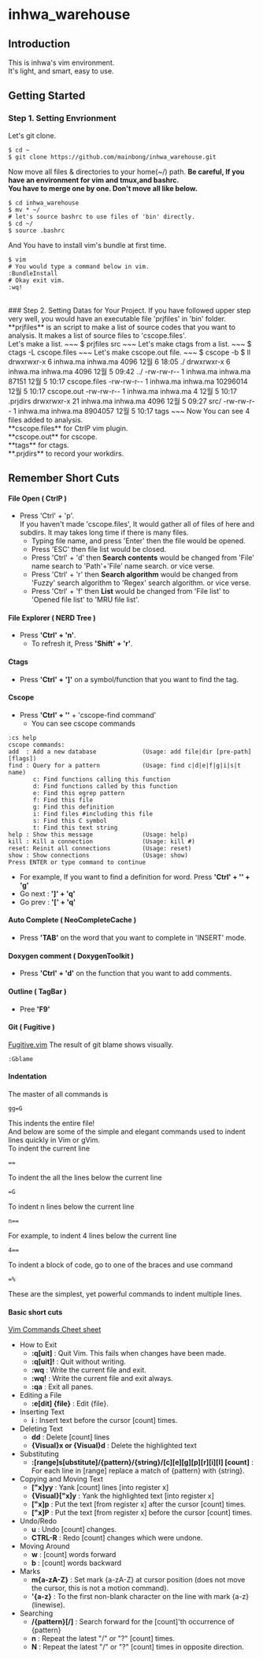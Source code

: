 # inhwa_warehouse

## Introduction

This is inhwa's vim environment.<br/>
It's light, and smart, easy to use. <br/>

## Getting Started
### Step 1. Setting Envrionment
Let's git clone.
~~~
$ cd ~
$ git clone https://github.com/mainbong/inhwa_warehouse.git
~~~
Now move all files & directories to your home(~/) path.
**Be careful, If you have an environment for vim and tmux,and bashrc.**<br/>
**You have to merge one by one. Don't move all like below.**
~~~
$ cd inhwa_warehouse
$ mv * ~/
# let's source bashrc to use files of 'bin' directly.
$ cd ~/
$ source .bashrc
~~~
And You have to install vim's bundle at first time.
~~~
$ vim
# You would type a command below in vim.
:BundleInstall
# Okay exit vim.
:wq!
~~~
<br/>
### Step 2. Setting Datas for Your Project.
If you have followed upper step very well, you would have an executable file 'prjfiles' in 'bin' folder.<br/>
**prjfiles** is an script to make a list of source codes that you want to analysis. It makes a list of source files to 'cscope.files'.<br/>
Let's make a list.
~~~
$ prjfiles src
~~~
Let's make ctags from a list.
~~~
$ ctags -L cscope.files
~~~
Let's make cscope.out file.
~~~
$ cscope -b
$ ll
drwxrwxr-x  6 inhwa.ma inhwa.ma     4096 12월  6 18:05 ./
drwxrwxr-x  6 inhwa.ma inhwa.ma     4096 12월  5 09:42 ../
-rw-rw-r--  1 inhwa.ma inhwa.ma    87151 12월  5 10:17 cscope.files
-rw-rw-r--  1 inhwa.ma inhwa.ma 10296014 12월  5 10:17 cscope.out
-rw-rw-r--  1 inhwa.ma inhwa.ma        4 12월  5 10:17 .prjdirs
drwxrwxr-x 21 inhwa.ma inhwa.ma     4096 12월  5 09:27 src/
-rw-rw-r--  1 inhwa.ma inhwa.ma  8904057 12월  5 10:17 tags
~~~
Now You can see 4 files added to analysis.<br/>
**cscope.files** for CtrlP vim plugin. <br/>
**cscope.out** for cscope. <br/>
**tags** for ctags. <br/>
**.prjdirs** to record your workdirs. <br/>

## Remember Short Cuts
#### File Open ( CtrlP )
* Press 'Ctrl' + 'p'.<br/>
    If you haven't made 'cscope.files', It would gather all of files of here and subdirs. It may takes long time if there is many files.
    * Typing file name, and press 'Enter' then the file would be opened.
    * Press 'ESC' then file list would be closed.
    * Press 'Ctrl' + 'd' then **Search contents** would be changed from 'File' name search to 'Path'+'File' name search. or vice verse.
    * Press 'Ctrl' + 'r' then **Search algorithm** would be changed from 'Fuzzy' search algorithm to 'Regex' search algorithm. or vice verse.
    * Press 'Ctrl' + 'f' then **List** would be changed from 'File list' to 'Opened file list' to 'MRU file list'.

#### File Explorer ( NERD Tree )
* Press **'Ctrl' + 'n'**.<br/>
    * To refresh it, Press **'Shift' + 'r'**.

#### Ctags
* Press **'Ctrl' + ']'** on a symbol/function that you want to find the tag.<br/>

#### Cscope
* Press **'Ctrl' + '\'** + 'cscope-find command'
    * You can see cscope commands<br/>
~~~
:cs help
cscope commands:
add  : Add a new database             (Usage: add file|dir [pre-path] [flags])
find : Query for a pattern            (Usage: find c|d|e|f|g|i|s|t name)
       c: Find functions calling this function
       d: Find functions called by this function
       e: Find this egrep pattern
       f: Find this file
       g: Find this definition
       i: Find files #including this file
       s: Find this C symbol
       t: Find this text string
help : Show this message              (Usage: help)
kill : Kill a connection              (Usage: kill #)
reset: Reinit all connections         (Usage: reset)
show : Show connections               (Usage: show)
Press ENTER or type command to continue
~~~

* For example, If you want to find a definition for word. Press **'Ctrl' + '\' + 'g'**
* Go next : **']' + 'q'**
* Go prev : **'[' + 'q'**
  
#### Auto Complete ( NeoCompleteCache )
* Press **'TAB'** on the word that you want to complete in 'INSERT' mode.

#### Doxygen comment ( DoxygenToolkit )
* Press **'Ctrl' + 'd'** on the function that you want to add comments.

#### Outline ( TagBar )
* Pree **'F9'**

#### Git ( Fugitive )
[Fugitive.vim](http://vimcasts.org/episodes/fugitive-vim---a-complement-to-command-line-git/)
The result of git blame shows visually.
~~~
:Gblame
~~~

#### Indentation
The master of all commands is
~~~
gg=G
~~~
This indents the entire file!<br/>
And below are some of the simple and elegant commands used to indent lines quickly in Vim or gVim.<br/>
To indent the current line<br/>
~~~
==
~~~
To indent the all the lines below the current line<br/>
~~~
=G
~~~
To indent n lines below the current line<br/>
~~~
n==
~~~
For example, to indent 4 lines below the current line<br/>
~~~
4==
~~~
To indent a block of code, go to one of the braces and use command<br/>
~~~
=%
~~~
These are the simplest, yet powerful commands to indent multiple lines.<br/>

#### Basic short cuts
[Vim Commands Cheet sheet](https://www.fprintf.net/vimCheatSheet.html)<br/>
* How to Exit
    * **:q[uit]** : Quit Vim. This fails when changes have been made.
    * **:q[uit]!** : Quit without writing.
    * **:wq** : Write the current file and exit.
    * **:wq!** : Write the current file and exit always.
    * **:qa** : Exit all panes.
* Editing a File
    * **:e[dit] {file}** : Edit {file}.
* Inserting Text
    * **i** : Insert text before the cursor [count] times.
* Deleting Text
    * **dd** : Delete [count] lines
    * **{Visual}x or {Visual}d** : Delete the highlighted text
* Substituting
    * **:[range]s[ubstitute]/{pattern}/{string}/[c][e][g][p][r][i][I] [count]** : For each line in [range] replace a match of {pattern} with {string}.
* Copying and Moving Text
    * **["x]yy** : Yank [count] lines [into register x]
    * **{Visual}["x]y** : Yank the highlighted text [into register x]
    * **["x]p** : Put the text [from register x] after the cursor [count] times.
    * **["x]P** : Put the text [from register x] before the cursor [count] times.
* Undo/Redo
    * **u** : Undo [count] changes.
    * **CTRL-R** : Redo [count] changes which were undone.
* Moving Around
    * **w** : [count] words forward
    * **b** : [count] words backward
* Marks
    * **m{a-zA-Z}** : Set mark {a-zA-Z} at cursor position (does not move the cursor, this is not a motion command).
    * **'{a-z}** : To the first non-blank character on the line with mark {a-z} (linewise).
* Searching
    * **/{pattern}[/]** : Search forward for the [count]'th occurrence of {pattern}
    * **n** : Repeat the latest "/" or "?" [count] times.
    * **N** : Repeat the latest "/" or "?" [count] times in opposite direction.
